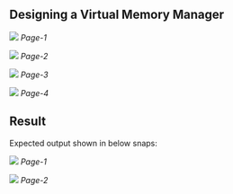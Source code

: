## Designing a Virtual Memory Manager

![](images/in1.jpeg)
*Page-1*

![](images/in2.jpeg)
*Page-2*

![](images/in3.jpeg)
*Page-3*

![](images/in4.jpeg)
*Page-4*


## Result
Expected output shown in below snaps:

![](images/Out1.png)
*Page-1*

![](images/Out2.png)
*Page-2*